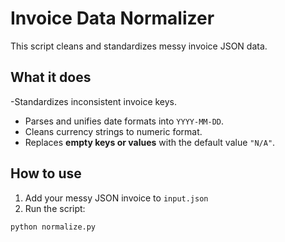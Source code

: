 # Invoice Data Normalizer

This script cleans and standardizes messy invoice JSON data.

## What it does

-Standardizes inconsistent invoice keys.
- Parses and unifies date formats into `YYYY-MM-DD`.
- Cleans currency strings to numeric format.
- Replaces **empty keys or values** with the default value `"N/A"`.


## How to use

1. Add your messy JSON invoice to `input.json`
2. Run the script:

```bash
python normalize.py

